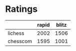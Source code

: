 # Ratings

|          | rapid | blitz |
|----------|-------|-------|
| lichess  | 2002 | 1506 |
| chesscom | 1595 | 1001 |
